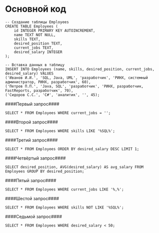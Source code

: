# Основной код

```
-- Создание таблицы Employees
CREATE TABLE Employees (
    id INTEGER PRIMARY KEY AUTOINCREMENT,
    name TEXT NOT NULL,
    skills TEXT,
    desired_position TEXT,
    current_jobs TEXT,
    desired_salary INTEGER
);

-- Вставка данных в таблицу
INSERT INTO Employees (name, skills, desired_position, current_jobs, desired_salary) VALUES
('Иванов И.И.', 'SQL, Java, UML', 'разработчик', 'РИНХ, системный администратор, РИНХ, разработчик', 60),
('Петров П.П.', 'Java, SQL', 'разработчик', 'РИНХ, разработчик, FastReports, разработчик', 70),
('Сидоров С.С.', 'C#', 'аналитик', '', 45);

```

####Первый запрос####

```
SELECT * FROM Employees WHERE current_jobs = '';
```

####Второй запрос####

```
SELECT * FROM Employees WHERE skills LIKE '%SQL%';
```

####Третий запрос####

```
SELECT * FROM Employees ORDER BY desired_salary DESC LIMIT 1;
```

####Четвёртый запрос####

```
SELECT desired_position, AVG(desired_salary) AS avg_salary FROM Employees GROUP BY desired_position;
```

####Пятый запрос####

```
SELECT * FROM Employees WHERE current_jobs LIKE '%,%';
```

####Шестой запрос####

```
SELECT * FROM Employees WHERE skills NOT LIKE '%SQL%';
```

####Седьмой запрос####

```
SELECT * FROM Employees WHERE desired_salary < 50;
```

